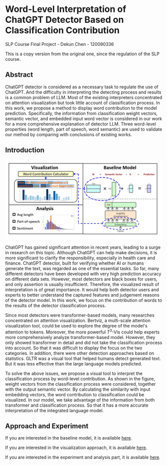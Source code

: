 # Word-Level Interpretation of ChatGPT Detector Based on Classification Contribution

SLP Course Final Project - Dekun Chen - 120090336

This is a copy version from the original one, since the regulation of the SLP course.

## Abstract

ChatGPT detector is considered as a necessary task to regulate the use of ChatGPT. And the difficulty in interpreting the detecting process and results is a common problem of LLM. Most of the existing interpreters concentrated on attention visualization but took little account of classification process. In this work, we propose a method to display word contribution to the model prediction. Specifically, the information from classification weight vectors, semantic vector, and embedded input word vector is considered in our work for a more comprehensive explanation of detector LLM. Three word-level properties (word length, part of speech, word semantic) are used to validate our method by comparing with conclusions of existing works.

## Introduction

![structure](Image/structure.jpg)

ChatGPT has gained significant attention in recent years, leading to a surge in research on this topic. Although ChatGPT can help make decisions, it is more significant to clarify the responsibility, especially in health care and finance. ChatGPT detector, built for verifying whether AI or humans generate the text, was regarded as one of the essential tasks. So far, many different detectors have been developed with very high prediction accuracy on different data sets. However, most detectors are black boxes for users, and only assertion is usually insufficient. Therefore, the visualized result of interpretation is of great importance. It would help both detector users and experts to better understand the captured features and judgement reasons of the detector model. In this work, we focus on the contribution of words to the results of the detector classification process.

Since most detectors were transformer-based models, many researches concentrated on attention visualization. Bertviz, a multi-scale attention visualization tool, could be used to explore the degree of the model's attention to tokens. Moreover, the more powerful $T^3$-Vis could help experts more comprehensively analyze transformer-based model. However, they only showed transformer in detail and did not take the classification process into account. So that it was difficult to display the focus on the two categories. In addition, there were other detection approaches based on statistics. GLTR was a visual tool that helped humans detect generated text. But it was less effective than the large language models predicted.

To solve the above issues, we propose a visual tool to interpret the classification process by word-level contribution. As shown in the figure, weight vectors from the classification process were considered, together with the output semantic vector. By calculating the similarity with input embedding vectors, the word contribution to classification could be visualized. In our model, we take advantage of the information from both transformer and classification process. So that it has a more accurate interpretation of the integrated language model.

## Approach and Experiment

If you are interested in the baseline model, it is available [here](Baseline_Model).

If you are interested in the visualization approach, it is available [here](Visualization).

If you are interested in the experiment and analysis part, it is available [here](Analysis).


<!-- To help develop a deeper understanding of RoBERTa-based detector model, a series of visualization methods will be built for clear interpretation.

In general, the research will include two stages: Visualization display by excavating the attention mechanism under the current model; Word-level analysis and improvement suggestions based on visualized results. The dataset is from [HC3-English]((https://huggingface.co/datasets/Hello-SimpleAI/HC3/tree/main)), which contains questions with answers from ChatGPT and humans.

The baseline is from the fine-tuned RoBERTa classification model and the hidden word-level information will be extracted to generate visualization results. In detail, the visualization part will include two submissions: Display the classification contributions of different words by semantic vector; Visualize the attention mechanism within roBERTa model. The overall architecture is shown below. After that, the existing word-level rules of differences of generated text between humans and ChatGPT were used to validate the word contribution visualization method. And reversely, some other rules could be summarized and verified. Then, together with the attention visualization, some suggestions to improve the baseline model would be made.

![structure](Image/structure_new.png)

For detail, the visualization part can be viewed by [Visualization](Visualization). And the analysis part van be viewed by [Analysis](Analysis). -->

<!-- Based on the baseline model, there are two visualization methods. The first one displays the input words by different shades (for contribution) and color schemes (for prediction of humans or ChatGPT) of background. The second one uses BertViz tools \cite{bertviz} to visualize attention process and highlights the tokens that the model focussed. The analysis and suggestion part will be further improved by existing visualization results in the future.

## Milestone of Stage 1
So far, the visualization part has been almost completed, which contains two different methods. The detailed approaches can be found in [directory](Visualization). The most challenging part is the analysis of visualization results, which requires the deep view of attention mechanism and more linguistic knowledge between ChatGPT and humans. It needs to be supported by more in-depth papers in different fields. -->
